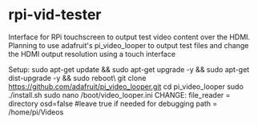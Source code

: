 # rpi-vid-tester
Interface for RPi touchscreen to output test video content over the HDMI.  Planning to use adafruit's pi_video_looper to output test files and change the HDMI output resolution using a touch interface

Setup:
sudo apt-get update && sudo apt-get upgrade -y && sudo apt-get dist-upgrade -y && sudo reboot\\
git clone https://github.com/adafruit/pi_video_looper.git
cd pi_video_looper
sudo ./install.sh
sudo nano /boot/video_looper.ini
	CHANGE:
	file_reader = directory
	osd=false #leave true if needed for debugging
	path = /home/pi/Videos
